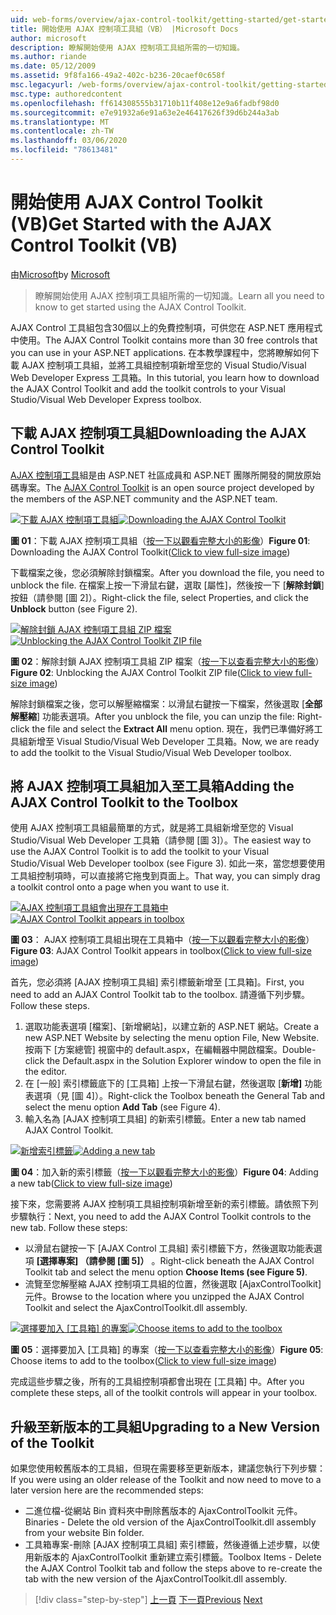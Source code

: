 ```yaml
---
uid: web-forms/overview/ajax-control-toolkit/getting-started/get-started-with-the-ajax-control-toolkit-vb
title: 開始使用 AJAX 控制項工具組（VB） |Microsoft Docs
author: microsoft
description: 瞭解開始使用 AJAX 控制項工具組所需的一切知識。
ms.author: riande
ms.date: 05/12/2009
ms.assetid: 9f8fa166-49a2-402c-b236-20caef0c658f
msc.legacyurl: /web-forms/overview/ajax-control-toolkit/getting-started/get-started-with-the-ajax-control-toolkit-vb
msc.type: authoredcontent
ms.openlocfilehash: ff614308555b31710b11f408e12e9a6fadbf98d0
ms.sourcegitcommit: e7e91932a6e91a63e2e46417626f39d6b244a3ab
ms.translationtype: MT
ms.contentlocale: zh-TW
ms.lasthandoff: 03/06/2020
ms.locfileid: "78613481"
---
```

# <a name="get-started-with-the-ajax-control-toolkit-vb"></a><span data-ttu-id="1f5ef-103">開始使用 AJAX Control Toolkit (VB)</span><span class="sxs-lookup"><span data-stu-id="1f5ef-103">Get Started with the AJAX Control Toolkit (VB)</span></span>

<span data-ttu-id="1f5ef-104">由[Microsoft](https://github.com/microsoft)</span><span class="sxs-lookup"><span data-stu-id="1f5ef-104">by [Microsoft](https://github.com/microsoft)</span></span>

> <span data-ttu-id="1f5ef-105">瞭解開始使用 AJAX 控制項工具組所需的一切知識。</span><span class="sxs-lookup"><span data-stu-id="1f5ef-105">Learn all you need to know to get started using the AJAX Control Toolkit.</span></span>

<span data-ttu-id="1f5ef-106">AJAX Control 工具組包含30個以上的免費控制項，可供您在 ASP.NET 應用程式中使用。</span><span class="sxs-lookup"><span data-stu-id="1f5ef-106">The AJAX Control Toolkit contains more than 30 free controls that you can use in your ASP.NET applications.</span></span> <span data-ttu-id="1f5ef-107">在本教學課程中，您將瞭解如何下載 AJAX 控制項工具組，並將工具組控制項新增至您的 Visual Studio/Visual Web Developer Express 工具箱。</span><span class="sxs-lookup"><span data-stu-id="1f5ef-107">In this tutorial, you learn how to download the AJAX Control Toolkit and add the toolkit controls to your Visual Studio/Visual Web Developer Express toolbox.</span></span>

## <a name="downloading-the-ajax-control-toolkit"></a><span data-ttu-id="1f5ef-108">下載 AJAX 控制項工具組</span><span class="sxs-lookup"><span data-stu-id="1f5ef-108">Downloading the AJAX Control Toolkit</span></span>

<span data-ttu-id="1f5ef-109">[AJAX 控制項工具](http://devexpress.com/act)組是由 ASP.NET 社區成員和 ASP.NET 團隊所開發的開放原始碼專案。</span><span class="sxs-lookup"><span data-stu-id="1f5ef-109">The [AJAX Control Toolkit](http://devexpress.com/act) is an open source project developed by the members of the ASP.NET community and the ASP.NET team.</span></span>

<span data-ttu-id="1f5ef-110">[![下載 AJAX 控制項工具組](get-started-with-the-ajax-control-toolkit-vb/_static/image1.jpg)](get-started-with-the-ajax-control-toolkit-vb/_static/image1.png)</span><span class="sxs-lookup"><span data-stu-id="1f5ef-110">[![Downloading the AJAX Control Toolkit](get-started-with-the-ajax-control-toolkit-vb/_static/image1.jpg)](get-started-with-the-ajax-control-toolkit-vb/_static/image1.png)</span></span>

<span data-ttu-id="1f5ef-111">**圖 01**：下載 AJAX 控制項工具組（[按一下以觀看完整大小的影像](get-started-with-the-ajax-control-toolkit-vb/_static/image2.png)）</span><span class="sxs-lookup"><span data-stu-id="1f5ef-111">**Figure 01**: Downloading the AJAX Control Toolkit([Click to view full-size image](get-started-with-the-ajax-control-toolkit-vb/_static/image2.png))</span></span>

<span data-ttu-id="1f5ef-112">下載檔案之後，您必須解除封鎖檔案。</span><span class="sxs-lookup"><span data-stu-id="1f5ef-112">After you download the file, you need to unblock the file.</span></span> <span data-ttu-id="1f5ef-113">在檔案上按一下滑鼠右鍵，選取 [屬性]，然後按一下 [**解除封鎖**] 按鈕（請參閱 [圖 2]）。</span><span class="sxs-lookup"><span data-stu-id="1f5ef-113">Right-click the file, select Properties, and click the **Unblock** button (see Figure 2).</span></span>

<span data-ttu-id="1f5ef-114">[![解除封鎖 AJAX 控制項工具組 ZIP 檔案](get-started-with-the-ajax-control-toolkit-vb/_static/image2.jpg)](get-started-with-the-ajax-control-toolkit-vb/_static/image3.png)</span><span class="sxs-lookup"><span data-stu-id="1f5ef-114">[![Unblocking the AJAX Control Toolkit ZIP file](get-started-with-the-ajax-control-toolkit-vb/_static/image2.jpg)](get-started-with-the-ajax-control-toolkit-vb/_static/image3.png)</span></span>

<span data-ttu-id="1f5ef-115">**圖 02**：解除封鎖 AJAX 控制項工具組 ZIP 檔案（[按一下以查看完整大小的影像](get-started-with-the-ajax-control-toolkit-vb/_static/image4.png)）</span><span class="sxs-lookup"><span data-stu-id="1f5ef-115">**Figure 02**: Unblocking the AJAX Control Toolkit ZIP file([Click to view full-size image](get-started-with-the-ajax-control-toolkit-vb/_static/image4.png))</span></span>

<span data-ttu-id="1f5ef-116">解除封鎖檔案之後，您可以解壓縮檔案：以滑鼠右鍵按一下檔案，然後選取 [**全部解壓縮**] 功能表選項。</span><span class="sxs-lookup"><span data-stu-id="1f5ef-116">After you unblock the file, you can unzip the file: Right-click the file and select the **Extract All** menu option.</span></span> <span data-ttu-id="1f5ef-117">現在，我們已準備好將工具組新增至 Visual Studio/Visual Web Developer 工具箱。</span><span class="sxs-lookup"><span data-stu-id="1f5ef-117">Now, we are ready to add the toolkit to the Visual Studio/Visual Web Developer toolbox.</span></span>

## <a name="adding-the-ajax-control-toolkit-to-the-toolbox"></a><span data-ttu-id="1f5ef-118">將 AJAX 控制項工具組加入至工具箱</span><span class="sxs-lookup"><span data-stu-id="1f5ef-118">Adding the AJAX Control Toolkit to the Toolbox</span></span>

<span data-ttu-id="1f5ef-119">使用 AJAX 控制項工具組最簡單的方式，就是將工具組新增至您的 Visual Studio/Visual Web Developer 工具箱（請參閱 [圖 3]）。</span><span class="sxs-lookup"><span data-stu-id="1f5ef-119">The easiest way to use the AJAX Control Toolkit is to add the toolkit to your Visual Studio/Visual Web Developer toolbox (see Figure 3).</span></span> <span data-ttu-id="1f5ef-120">如此一來，當您想要使用工具組控制項時，可以直接將它拖曳到頁面上。</span><span class="sxs-lookup"><span data-stu-id="1f5ef-120">That way, you can simply drag a toolkit control onto a page when you want to use it.</span></span>

<span data-ttu-id="1f5ef-121">[![AJAX 控制項工具組會出現在工具箱中](get-started-with-the-ajax-control-toolkit-vb/_static/image3.jpg)](get-started-with-the-ajax-control-toolkit-vb/_static/image5.png)</span><span class="sxs-lookup"><span data-stu-id="1f5ef-121">[![AJAX Control Toolkit appears in toolbox](get-started-with-the-ajax-control-toolkit-vb/_static/image3.jpg)](get-started-with-the-ajax-control-toolkit-vb/_static/image5.png)</span></span>

<span data-ttu-id="1f5ef-122">**圖 03**： AJAX 控制項工具組出現在工具箱中（[按一下以觀看完整大小的影像](get-started-with-the-ajax-control-toolkit-vb/_static/image6.png)）</span><span class="sxs-lookup"><span data-stu-id="1f5ef-122">**Figure 03**: AJAX Control Toolkit appears in toolbox([Click to view full-size image](get-started-with-the-ajax-control-toolkit-vb/_static/image6.png))</span></span>

<span data-ttu-id="1f5ef-123">首先，您必須將 [AJAX 控制項工具組] 索引標籤新增至 [工具箱]。</span><span class="sxs-lookup"><span data-stu-id="1f5ef-123">First, you need to add an AJAX Control Toolkit tab to the toolbox.</span></span> <span data-ttu-id="1f5ef-124">請遵循下列步驟。</span><span class="sxs-lookup"><span data-stu-id="1f5ef-124">Follow these steps.</span></span>

1. <span data-ttu-id="1f5ef-125">選取功能表選項 [檔案]、[新增網站]，以建立新的 ASP.NET 網站。</span><span class="sxs-lookup"><span data-stu-id="1f5ef-125">Create a new ASP.NET Website by selecting the menu option File, New Website.</span></span> <span data-ttu-id="1f5ef-126">按兩下 [方案總管] 視窗中的 default.aspx，在編輯器中開啟檔案。</span><span class="sxs-lookup"><span data-stu-id="1f5ef-126">Double-click the Default.aspx in the Solution Explorer window to open the file in the editor.</span></span>
2. <span data-ttu-id="1f5ef-127">在 [一般] 索引標籤底下的 [工具箱] 上按一下滑鼠右鍵，然後選取 [**新增]** 功能表選項（見 [圖 4]）。</span><span class="sxs-lookup"><span data-stu-id="1f5ef-127">Right-click the Toolbox beneath the General Tab and select the menu option **Add Tab** (see Figure 4).</span></span>
3. <span data-ttu-id="1f5ef-128">輸入名為 [AJAX 控制項工具組] 的新索引標籤。</span><span class="sxs-lookup"><span data-stu-id="1f5ef-128">Enter a new tab named AJAX Control Toolkit.</span></span>

<span data-ttu-id="1f5ef-129">[![新增索引標籤](get-started-with-the-ajax-control-toolkit-vb/_static/image4.jpg)](get-started-with-the-ajax-control-toolkit-vb/_static/image7.png)</span><span class="sxs-lookup"><span data-stu-id="1f5ef-129">[![Adding a new tab](get-started-with-the-ajax-control-toolkit-vb/_static/image4.jpg)](get-started-with-the-ajax-control-toolkit-vb/_static/image7.png)</span></span>

<span data-ttu-id="1f5ef-130">**圖 04**：加入新的索引標籤（[按一下以觀看完整大小的影像](get-started-with-the-ajax-control-toolkit-vb/_static/image8.png)）</span><span class="sxs-lookup"><span data-stu-id="1f5ef-130">**Figure 04**: Adding a new tab([Click to view full-size image](get-started-with-the-ajax-control-toolkit-vb/_static/image8.png))</span></span>

<span data-ttu-id="1f5ef-131">接下來，您需要將 AJAX 控制項工具組控制項新增至新的索引標籤。請依照下列步驟執行：</span><span class="sxs-lookup"><span data-stu-id="1f5ef-131">Next, you need to add the AJAX Control Toolkit controls to the new tab. Follow these steps:</span></span>

- <span data-ttu-id="1f5ef-132">以滑鼠右鍵按一下 [AJAX Control 工具組] 索引標籤下方，然後選取功能表選項 **[選擇專案] （請參閱 [圖 5]）** 。</span><span class="sxs-lookup"><span data-stu-id="1f5ef-132">Right-click beneath the AJAX Control Toolkit tab and select the menu option **Choose Items (see Figure 5)**.</span></span>
- <span data-ttu-id="1f5ef-133">流覽至您解壓縮 AJAX 控制項工具組的位置，然後選取 [AjaxControlToolkit] 元件。</span><span class="sxs-lookup"><span data-stu-id="1f5ef-133">Browse to the location where you unzipped the AJAX Control Toolkit and select the AjaxControlToolkit.dll assembly.</span></span>

<span data-ttu-id="1f5ef-134">[![選擇要加入 [工具箱] 的專案](get-started-with-the-ajax-control-toolkit-vb/_static/image5.jpg)](get-started-with-the-ajax-control-toolkit-vb/_static/image9.png)</span><span class="sxs-lookup"><span data-stu-id="1f5ef-134">[![Choose items to add to the toolbox](get-started-with-the-ajax-control-toolkit-vb/_static/image5.jpg)](get-started-with-the-ajax-control-toolkit-vb/_static/image9.png)</span></span>

<span data-ttu-id="1f5ef-135">**圖 05**：選擇要加入 [工具箱] 的專案（[按一下以查看完整大小的影像](get-started-with-the-ajax-control-toolkit-vb/_static/image10.png)）</span><span class="sxs-lookup"><span data-stu-id="1f5ef-135">**Figure 05**: Choose items to add to the toolbox([Click to view full-size image](get-started-with-the-ajax-control-toolkit-vb/_static/image10.png))</span></span>

<span data-ttu-id="1f5ef-136">完成這些步驟之後，所有的工具組控制項都會出現在 [工具箱] 中。</span><span class="sxs-lookup"><span data-stu-id="1f5ef-136">After you complete these steps, all of the toolkit controls will appear in your toolbox.</span></span>

## <a name="upgrading-to-a-new-version-of-the-toolkit"></a><span data-ttu-id="1f5ef-137">升級至新版本的工具組</span><span class="sxs-lookup"><span data-stu-id="1f5ef-137">Upgrading to a New Version of the Toolkit</span></span>

<span data-ttu-id="1f5ef-138">如果您使用較舊版本的工具組，但現在需要移至更新版本，建議您執行下列步驟：</span><span class="sxs-lookup"><span data-stu-id="1f5ef-138">If you were using an older release of the Toolkit and now need to move to a later version here are the recommended steps:</span></span>

- <span data-ttu-id="1f5ef-139">二進位檔-從網站 Bin 資料夾中刪除舊版本的 AjaxControlToolkit 元件。</span><span class="sxs-lookup"><span data-stu-id="1f5ef-139">Binaries - Delete the old version of the AjaxControlToolkit.dll assembly from your website Bin folder.</span></span>
- <span data-ttu-id="1f5ef-140">工具箱專案-刪除 [AJAX 控制項工具組] 索引標籤，然後遵循上述步驟，以使用新版本的 AjaxControlToolkit 重新建立索引標籤。</span><span class="sxs-lookup"><span data-stu-id="1f5ef-140">Toolbox Items - Delete the AJAX Control Toolkit tab and follow the steps above to re-create the tab with the new version of the AjaxControlToolkit.dll assembly.</span></span>

> [!div class="step-by-step"]
> <span data-ttu-id="1f5ef-141">[上一頁](creating-a-custom-ajax-control-toolkit-control-extender-cs.md)
> [下一頁](using-ajax-control-toolkit-controls-and-control-extenders-vb.md)</span><span class="sxs-lookup"><span data-stu-id="1f5ef-141">[Previous](creating-a-custom-ajax-control-toolkit-control-extender-cs.md)
[Next](using-ajax-control-toolkit-controls-and-control-extenders-vb.md)</span></span>
